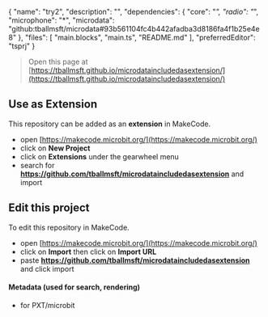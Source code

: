 {
    "name": "try2",
    "description": "",
    "dependencies": {
        "core": "*",
        "radio": "*",
        "microphone": "*",
        "microdata": "github:tballmsft/microdata#93b561104fc4b442afadba3d8186fa4f1b25e4e8"
    },
    "files": [
        "main.blocks",
        "main.ts",
        "README.md"
    ],
    "preferredEditor": "tsprj"
}



> Open this page at [https://tballmsft.github.io/microdataincludedasextension/](https://tballmsft.github.io/microdataincludedasextension/)

## Use as Extension

This repository can be added as an **extension** in MakeCode.

* open [https://makecode.microbit.org/](https://makecode.microbit.org/)
* click on **New Project**
* click on **Extensions** under the gearwheel menu
* search for **https://github.com/tballmsft/microdataincludedasextension** and import

## Edit this project

To edit this repository in MakeCode.

* open [https://makecode.microbit.org/](https://makecode.microbit.org/)
* click on **Import** then click on **Import URL**
* paste **https://github.com/tballmsft/microdataincludedasextension** and click import

#### Metadata (used for search, rendering)

* for PXT/microbit
<script src="https://makecode.com/gh-pages-embed.js"></script><script>makeCodeRender("{{ site.makecode.home_url }}", "{{ site.github.owner_name }}/{{ site.github.repository_name }}");</script>
